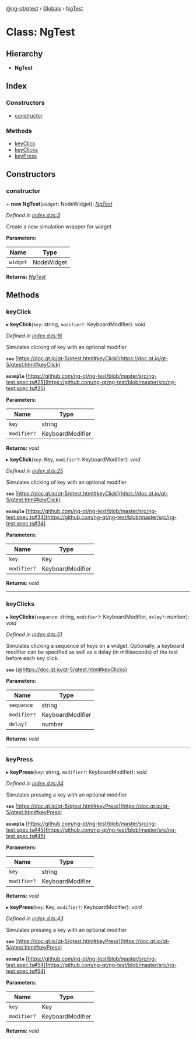 [@ng-qt/qtest](../README.md) › [Globals](../globals.md) › [NgTest](ngtest.md)

# Class: NgTest

## Hierarchy

* **NgTest**

## Index

### Constructors

* [constructor](ngtest.md#constructor)

### Methods

* [keyClick](ngtest.md#keyclick)
* [keyClicks](ngtest.md#keyclicks)
* [keyPress](ngtest.md#keypress)

## Constructors

###  constructor

\+ **new NgTest**(`widget`: NodeWidget): *[NgTest](ngtest.md)*

*Defined in [index.d.ts:3](https://github.com/ng-qt/ng-test/blob/91bd09f/index.d.ts#L3)*

Create a new simulation wrapper for widget

**Parameters:**

Name | Type |
------ | ------ |
`widget` | NodeWidget |

**Returns:** *[NgTest](ngtest.md)*

## Methods

###  keyClick

▸ **keyClick**(`key`: string, `modifier?`: KeyboardModifier): *void*

*Defined in [index.d.ts:16](https://github.com/ng-qt/ng-test/blob/91bd09f/index.d.ts#L16)*

Simulates clicking of key with an optional modifier

**`see`** [https://doc.qt.io/qt-5/qtest.html#keyClick](https://doc.qt.io/qt-5/qtest.html#keyClick)

**`example`** [https://github.com/ng-qt/ng-test/blob/master/src/ng-test.spec.ts#25](https://github.com/ng-qt/ng-test/blob/master/src/ng-test.spec.ts#25)

**Parameters:**

Name | Type |
------ | ------ |
`key` | string |
`modifier?` | KeyboardModifier |

**Returns:** *void*

▸ **keyClick**(`key`: Key, `modifier?`: KeyboardModifier): *void*

*Defined in [index.d.ts:25](https://github.com/ng-qt/ng-test/blob/91bd09f/index.d.ts#L25)*

Simulates clicking of key with an optional modifier

**`see`** [https://doc.qt.io/qt-5/qtest.html#keyClick](https://doc.qt.io/qt-5/qtest.html#keyClick)

**`example`** [https://github.com/ng-qt/ng-test/blob/master/src/ng-test.spec.ts#34](https://github.com/ng-qt/ng-test/blob/master/src/ng-test.spec.ts#34)

**Parameters:**

Name | Type |
------ | ------ |
`key` | Key |
`modifier?` | KeyboardModifier |

**Returns:** *void*

___

###  keyClicks

▸ **keyClicks**(`sequence`: string, `modifier?`: KeyboardModifier, `delay?`: number): *void*

*Defined in [index.d.ts:51](https://github.com/ng-qt/ng-test/blob/91bd09f/index.d.ts#L51)*

Simulates clicking a sequence of keys on a widget.
Optionally, a keyboard modifier can be specified as well as a delay (in milliseconds) of the test before each key click.

**`see`** {@https://doc.qt.io/qt-5/qtest.html#keyClicks}

**Parameters:**

Name | Type |
------ | ------ |
`sequence` | string |
`modifier?` | KeyboardModifier |
`delay?` | number |

**Returns:** *void*

___

###  keyPress

▸ **keyPress**(`key`: string, `modifier?`: KeyboardModifier): *void*

*Defined in [index.d.ts:34](https://github.com/ng-qt/ng-test/blob/91bd09f/index.d.ts#L34)*

Simulates pressing a key with an optional modifier

**`see`** [https://doc.qt.io/qt-5/qtest.html#keyPress](https://doc.qt.io/qt-5/qtest.html#keyPress)

**`example`** [https://github.com/ng-qt/ng-test/blob/master/src/ng-test.spec.ts#45](https://github.com/ng-qt/ng-test/blob/master/src/ng-test.spec.ts#45)

**Parameters:**

Name | Type |
------ | ------ |
`key` | string |
`modifier?` | KeyboardModifier |

**Returns:** *void*

▸ **keyPress**(`key`: Key, `modifier?`: KeyboardModifier): *void*

*Defined in [index.d.ts:43](https://github.com/ng-qt/ng-test/blob/91bd09f/index.d.ts#L43)*

Simulates pressing a key with an optional modifier

**`see`** [https://doc.qt.io/qt-5/qtest.html#keyPress](https://doc.qt.io/qt-5/qtest.html#keyPress)

**`example`** [https://github.com/ng-qt/ng-test/blob/master/src/ng-test.spec.ts#54](https://github.com/ng-qt/ng-test/blob/master/src/ng-test.spec.ts#54)

**Parameters:**

Name | Type |
------ | ------ |
`key` | Key |
`modifier?` | KeyboardModifier |

**Returns:** *void*
